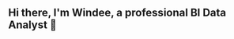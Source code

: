 ## Hi there, I'm Windee, a professional BI Data Analyst 👋

<!--
**WindeeDDixon/WindeeDDixon** is a ✨ _special_ ✨ repository because its `README.md` (this file) appears on your GitHub profile.


- 🔭 I’m currently working on a project on product returns. 
- 🌱 I’m currently learning how to do storytelling in Tableau.
- 📫 How to reach me: www.linkedin.com/in/windee-d-dixon-nhcb-mba-ba4ba81b3
-->
